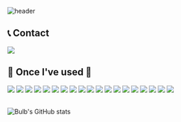 ![header](https://capsule-render.vercel.app/api?type=waving&text=Welcome%20to%20my%20Github%20👋&color=gradient&animation=twinkling&height=200&fontSize=50&fontAlignY=40)
<br>


## 📞 Contact
<a href="mailto:aqtc.kim@gmail.com">
<img src="https://img.shields.io/badge/Gmail-EA4335?style=flat-rounded&logo=Gmail&logoColor=white">
</a>

## 🔨 Once I've used 🔨
<div>
<img src="https://img.shields.io/badge/Java-007396?style=flat-rounded&logo=&logoColor=white">
<img src="https://img.shields.io/badge/Oracle-F80000?style=flat-rounded&logo=Oracle&logoColor=white">
<img src="https://img.shields.io/badge/MySQL-4479A1?style=flat-rounded&logo=MySQL&logoColor=white">
<img src="https://img.shields.io/badge/SQLite-003B57?style=flat-rounded&logo=SQLite&logoColor=white">
<img src="https://img.shields.io/badge/Spring-6DB33F?style=flat-rounded&logo=Spring&logoColor=white">
<img src="https://img.shields.io/badge/SpringBoot-6DB33F?style=flat-rounded&logo=SpringBoot&logoColor=white">
<img src="https://img.shields.io/badge/jQuery-0769AD?style=flat-rounded&logo=jQuery&logoColor=white">
<img src="https://img.shields.io/badge/Javascript-F7DF1E?style=flat-rounded&logo=Javascript&logoColor=white">
<img src="https://img.shields.io/badge/ApacheTomcat-F8DC75?style=flat-rounded&logo=ApacheTomcat&logoColor=white">
<img src="https://img.shields.io/badge/HTML5-E34F26?style=flat-rounded&logo=HTML5&logoColor=white">
<img src="https://img.shields.io/badge/css3-1572B6?style=flat-rounded&logo=css3&logoColor=white">
<img src="https://img.shields.io/badge/Bootstrap-7952B3?style=flat-rounded&logo=Bootstrap&logoColor=white">
<img src="https://img.shields.io/badge/Kotlin-7F52FF?style=flat-rounded&logo=Kotlin&logoColor=white">
<img src="https://img.shields.io/badge/AndroidStudio-3DDC84?style=flat-rounded&logo=AndroidStudio&logoColor=white">
<img src="https://img.shields.io/badge/Python-3776AB?style=flat-rounded&logo=Python&logoColor=white">
<img src="https://img.shields.io/badge/OpenCV-5C3EE8?style=flat-rounded&logo=OpenCV&logoColor=white">
<img src="https://img.shields.io/badge/Firebase-DD2C00?style=flat-rounded&logo=Firebase&logoColor=white">
<img src="https://img.shields.io/badge/Docker-2496ED?style=flat-rounded&logo=Docker&logoColor=white">
<img src="https://img.shields.io/badge/Notion-000000?style=flat-rounded&logo=Notion&logoColor=white">
<br>
</div>
<br>


![Bulb's GitHub stats](https://github-readme-stats.vercel.app/api?username=rlawjsrn&show_icons=true&theme=radical)




<!--
**rlawjsrn/rlawjsrn** is a ✨ _special_ ✨ repository because its `README.md` (this file) appears on your GitHub profile.

Here are some ideas to get you started:

- 🔭 I’m currently working on ...
- 🌱 I’m currently learning ...
- 👯 I’m looking to collaborate on ...
- 🤔 I’m looking for help with ...
- 💬 Ask me about ...
- 📫 How to reach me: ...
- 😄 Pronouns: ...
- ⚡ Fun fact: ...
-->
